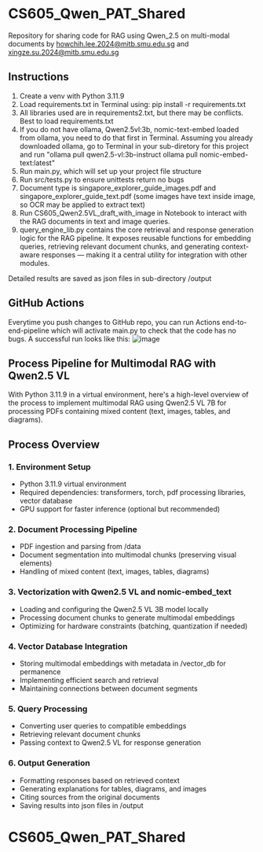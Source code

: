 # CS605_Qwen_PAT_Shared
Repository for sharing code for RAG using Qwen_2.5 on multi-modal documents by howchih.lee.2024@mitb.smu.edu.sg and xingze.su.2024@mitb.smu.edu.sg

## Instructions
1) Create a venv with Python 3.11.9
2) Load requirements.txt in Terminal using: pip install -r requirements.txt
3) All libraries used are in requirements2.txt, but there may be conflicts.  Best to load requirements.txt
4) If you do not have ollama, Qwen2.5vl:3b, nomic-text-embed loaded from ollama, you need to do that first in Terminal.  Assuming you already downloaded ollama, go to Terminal in your sub-diretory for this project and run 
"ollama pull qwen2.5-vl:3b-instruct
ollama pull nomic-embed-text:latest" 
5) Run main.py, which will set up your project file structure
6) Run src/tests.py to ensure unittests return no bugs 
7) Document type is singapore_explorer_guide_images.pdf and singapore_explorer_guide_text.pdf (some images have text inside image, so OCR may be applied to extract text)
8) Run CS605_Qwen2.5VL_draft_with_image in Notebook to interact with the RAG documents in text and image queries.
9) query_engine_lib.py contains the core retrieval and response generation logic for the RAG pipeline. It exposes reusable functions for embedding queries, retrieving relevant document chunks, and generating context-aware responses — making it a central utility for integration with other modules.

Detailed results are saved as json files in sub-directory /output

## GitHub Actions
Everytime you push changes to GitHub repo, you can run Actions end-to-end-pipeline which will activate main.py to check that the code has no bugs.
A successful run looks like this: 
![image](https://github.com/user-attachments/assets/a01d4792-d9be-44b5-9e5e-03649050b7f9)


## Process Pipeline for Multimodal RAG with Qwen2.5 VL
With Python 3.11.9 in a virtual environment, here's a high-level overview of the process to implement multimodal RAG using Qwen2.5 VL 7B for processing PDFs containing mixed content (text, images, tables, and diagrams).
## Process Overview
### 1. Environment Setup
* Python 3.11.9 virtual environment
* Required dependencies: transformers, torch, pdf processing libraries, vector database
* GPU support for faster inference (optional but recommended)
### 2. Document Processing Pipeline
* PDF ingestion and parsing from /data
* Document segmentation into multimodal chunks (preserving visual elements)
* Handling of mixed content (text, images, tables, diagrams)
### 3. Vectorization with Qwen2.5 VL and nomic-embed_text
* Loading and configuring the Qwen2.5 VL 3B model locally
* Processing document chunks to generate multimodal embeddings
* Optimizing for hardware constraints (batching, quantization if needed)
### 4. Vector Database Integration
* Storing multimodal embeddings with metadata in /vector_db for permanence
* Implementing efficient search and retrieval
* Maintaining connections between document segments
### 5. Query Processing
* Converting user queries to compatible embeddings
* Retrieving relevant document chunks
* Passing context to Qwen2.5 VL for response generation
### 6. Output Generation
* Formatting responses based on retrieved context
* Generating explanations for tables, diagrams, and images
* Citing sources from the original documents
* Saving results into json files in /output
# CS605_Qwen_PAT_Shared
